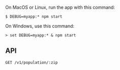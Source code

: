 
On MacOS or Linux, run the app with this command:
```
$ DEBUG=myapp:* npm start
```

On Windows, use this command:
```
> set DEBUG=myapp:* & npm start
```

## API

```
GET /v1/population/:zip
```

